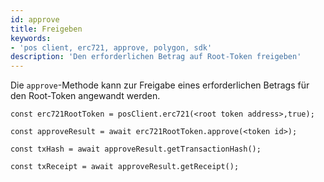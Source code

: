 ```yaml
---
id: approve
title: Freigeben
keywords:
- 'pos client, erc721, approve, polygon, sdk'
description: 'Den erforderlichen Betrag auf Root-Token freigeben'
---
```


Die `approve`-Methode kann zur Freigabe eines erforderlichen Betrags für den Root-Token angewandt werden.

```
const erc721RootToken = posClient.erc721(<root token address>,true);

const approveResult = await erc721RootToken.approve(<token id>);

const txHash = await approveResult.getTransactionHash();

const txReceipt = await approveResult.getReceipt();

```
